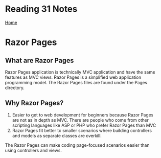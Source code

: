 # Reading 31 Notes

[Home](README.md)

# Razor Pages

## What are Razor Pages
Razor Pages application is technically MVC application and have the same features as MVC views. Razor Pages is a simplified web application programming model. The Razor Pages files are found under the Pages directory.

## Why Razor Pages?
1. Easier to get to web development for beginners because Razor Pages are not as in depth as MVC. There are people who come from other scripting languages like ASP or PHP who prefer Razor Pages than MVC
2. Razor Pages fit better to smaller scenarios where building controllers and models as separate classes are overkill.

The Razor Pages can make coding page-focused scenarios easier than using controllers and views. 